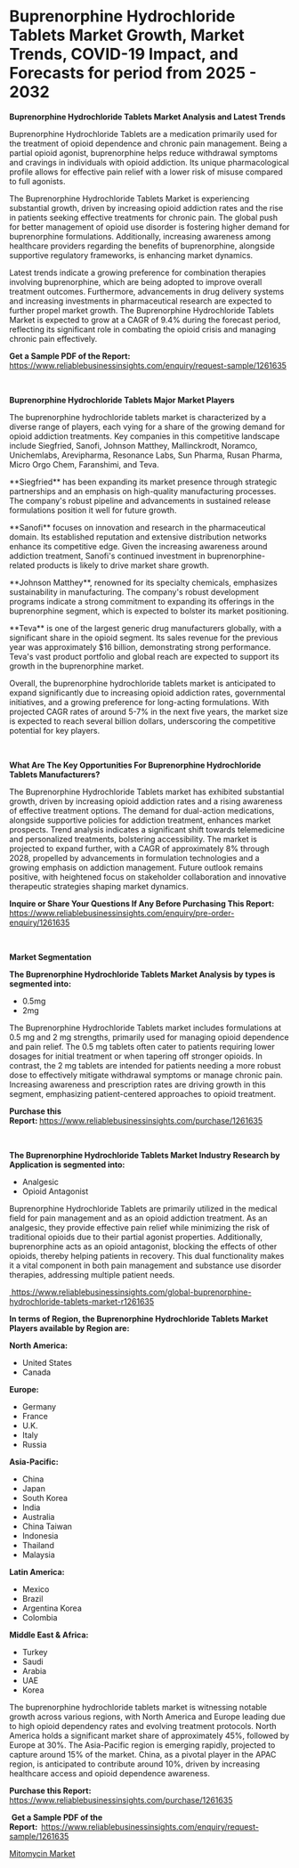 <p><h1>Buprenorphine Hydrochloride Tablets Market Growth, Market Trends, COVID-19 Impact, and Forecasts for period from 2025 - 2032</h1></p><p><strong>Buprenorphine Hydrochloride Tablets Market Analysis and Latest Trends</strong></p>
<p><p>Buprenorphine Hydrochloride Tablets are a medication primarily used for the treatment of opioid dependence and chronic pain management. Being a partial opioid agonist, buprenorphine helps reduce withdrawal symptoms and cravings in individuals with opioid addiction. Its unique pharmacological profile allows for effective pain relief with a lower risk of misuse compared to full agonists.</p><p>The Buprenorphine Hydrochloride Tablets Market is experiencing substantial growth, driven by increasing opioid addiction rates and the rise in patients seeking effective treatments for chronic pain. The global push for better management of opioid use disorder is fostering higher demand for buprenorphine formulations. Additionally, increasing awareness among healthcare providers regarding the benefits of buprenorphine, alongside supportive regulatory frameworks, is enhancing market dynamics.</p><p>Latest trends indicate a growing preference for combination therapies involving buprenorphine, which are being adopted to improve overall treatment outcomes. Furthermore, advancements in drug delivery systems and increasing investments in pharmaceutical research are expected to further propel market growth. The Buprenorphine Hydrochloride Tablets Market is expected to grow at a CAGR of 9.4% during the forecast period, reflecting its significant role in combating the opioid crisis and managing chronic pain effectively.</p></p>
<p><strong>Get a Sample PDF of the Report:&nbsp;</strong> <a href="https://www.reliablebusinessinsights.com/enquiry/request-sample/1261635?utm_campaign=3326&utm_medium=2&utm_source=Github&utm_content=ia&utm_term=08032025&utm_id=buprenorphine-hydrochloride-tablets">https://www.reliablebusinessinsights.com/enquiry/request-sample/1261635</a></p>
<p>&nbsp;</p>
<p><strong>Buprenorphine Hydrochloride Tablets Major Market Players</strong></p>
<p><p>The buprenorphine hydrochloride tablets market is characterized by a diverse range of players, each vying for a share of the growing demand for opioid addiction treatments. Key companies in this competitive landscape include Siegfried, Sanofi, Johnson Matthey, Mallinckrodt, Noramco, Unichemlabs, Arevipharma, Resonance Labs, Sun Pharma, Rusan Pharma, Micro Orgo Chem, Faranshimi, and Teva.</p><p>**Siegfried** has been expanding its market presence through strategic partnerships and an emphasis on high-quality manufacturing processes. The company's robust pipeline and advancements in sustained release formulations position it well for future growth.</p><p>**Sanofi** focuses on innovation and research in the pharmaceutical domain. Its established reputation and extensive distribution networks enhance its competitive edge. Given the increasing awareness around addiction treatment, Sanofi's continued investment in buprenorphine-related products is likely to drive market share growth.</p><p>**Johnson Matthey**, renowned for its specialty chemicals, emphasizes sustainability in manufacturing. The company's robust development programs indicate a strong commitment to expanding its offerings in the buprenorphine segment, which is expected to bolster its market positioning.</p><p>**Teva** is one of the largest generic drug manufacturers globally, with a significant share in the opioid segment. Its sales revenue for the previous year was approximately $16 billion, demonstrating strong performance. Teva's vast product portfolio and global reach are expected to support its growth in the buprenorphine market.</p><p>Overall, the buprenorphine hydrochloride tablets market is anticipated to expand significantly due to increasing opioid addiction rates, governmental initiatives, and a growing preference for long-acting formulations. With projected CAGR rates of around 5-7% in the next five years, the market size is expected to reach several billion dollars, underscoring the competitive potential for key players.</p></p>
<p>&nbsp;</p>
<p><strong>What Are The Key Opportunities For Buprenorphine Hydrochloride Tablets Manufacturers?</strong></p>
<p><p>The Buprenorphine Hydrochloride Tablets market has exhibited substantial growth, driven by increasing opioid addiction rates and a rising awareness of effective treatment options. The demand for dual-action medications, alongside supportive policies for addiction treatment, enhances market prospects. Trend analysis indicates a significant shift towards telemedicine and personalized treatments, bolstering accessibility. The market is projected to expand further, with a CAGR of approximately 8% through 2028, propelled by advancements in formulation technologies and a growing emphasis on addiction management. Future outlook remains positive, with heightened focus on stakeholder collaboration and innovative therapeutic strategies shaping market dynamics.</p></p>
<p><strong>Inquire or Share Your Questions If Any Before Purchasing This Report:</strong> <a href="https://www.reliablebusinessinsights.com/enquiry/pre-order-enquiry/1261635?utm_campaign=3326&utm_medium=2&utm_source=Github&utm_content=ia&utm_term=08032025&utm_id=buprenorphine-hydrochloride-tablets">https://www.reliablebusinessinsights.com/enquiry/pre-order-enquiry/1261635</a></p>
<p>&nbsp;</p>
<p><strong>Market Segmentation</strong></p>
<p><strong>The Buprenorphine Hydrochloride Tablets Market Analysis by types is segmented into:</strong></p>
<p><ul><li>0.5mg</li><li>2mg</li></ul></p>
<p><p>The Buprenorphine Hydrochloride Tablets market includes formulations at 0.5 mg and 2 mg strengths, primarily used for managing opioid dependence and pain relief. The 0.5 mg tablets often cater to patients requiring lower dosages for initial treatment or when tapering off stronger opioids. In contrast, the 2 mg tablets are intended for patients needing a more robust dose to effectively mitigate withdrawal symptoms or manage chronic pain. Increasing awareness and prescription rates are driving growth in this segment, emphasizing patient-centered approaches to opioid treatment.</p></p>
<p><strong>Purchase this Report:&nbsp;</strong><a href="https://www.reliablebusinessinsights.com/purchase/1261635?utm_campaign=3326&utm_medium=2&utm_source=Github&utm_content=ia&utm_term=08032025&utm_id=buprenorphine-hydrochloride-tablets">https://www.reliablebusinessinsights.com/purchase/1261635</a></p>
<p>&nbsp;</p>
<p><strong>The Buprenorphine Hydrochloride Tablets Market Industry Research by Application is segmented into:</strong></p>
<p><ul><li>Analgesic</li><li>Opioid Antagonist</li></ul></p>
<p><p>Buprenorphine Hydrochloride Tablets are primarily utilized in the medical field for pain management and as an opioid addiction treatment. As an analgesic, they provide effective pain relief while minimizing the risk of traditional opioids due to their partial agonist properties. Additionally, buprenorphine acts as an opioid antagonist, blocking the effects of other opioids, thereby helping patients in recovery. This dual functionality makes it a vital component in both pain management and substance use disorder therapies, addressing multiple patient needs.</p></p>
<p><a href="https://www.reliablebusinessinsights.com/global-buprenorphine-hydrochloride-tablets-market-r1261635?utm_campaign=3326&utm_medium=2&utm_source=Github&utm_content=ia&utm_term=08032025&utm_id=buprenorphine-hydrochloride-tablets">&nbsp;https://www.reliablebusinessinsights.com/global-buprenorphine-hydrochloride-tablets-market-r1261635</a></p>
<p><strong>In terms of Region, the Buprenorphine Hydrochloride Tablets Market Players available by Region are:</strong></p>
<p>
    <p> <strong> North America: </strong>
        <ul>
            <li>United States</li>
            <li>Canada</li>
        </ul>
        </p> 
    <p> <strong> Europe: </strong>
        <ul>
            <li>Germany</li>
            <li>France</li>
            <li>U.K.</li>
            <li>Italy</li>
            <li>Russia</li>
        </ul>
        </p> 
    <p> <strong> Asia-Pacific: </strong>
        <ul>
            <li>China</li>
            <li>Japan</li>
            <li>South Korea</li>
            <li>India</li>
            <li>Australia</li>
            <li>China Taiwan</li>
            <li>Indonesia</li>
            <li>Thailand</li>
            <li>Malaysia</li>
        </ul>
        </p> 
    <p> <strong> Latin America: </strong>
        <ul>
            <li>Mexico</li>
            <li>Brazil</li>
            <li>Argentina Korea</li>
            <li>Colombia</li>
        </ul>
        </p> 
    <p> <strong> Middle East & Africa: </strong>
        <ul>
            <li>Turkey</li>
            <li>Saudi</li>
            <li>Arabia</li>
            <li>UAE</li>
            <li>Korea</li>
        </ul>
    </p>
    </p>
<p><p>The buprenorphine hydrochloride tablets market is witnessing notable growth across various regions, with North America and Europe leading due to high opioid dependency rates and evolving treatment protocols. North America holds a significant market share of approximately 45%, followed by Europe at 30%. The Asia-Pacific region is emerging rapidly, projected to capture around 15% of the market. China, as a pivotal player in the APAC region, is anticipated to contribute around 10%, driven by increasing healthcare access and opioid dependence awareness.</p></p>
<p><strong>Purchase this Report: </strong><a href="https://www.reliablebusinessinsights.com/purchase/1261635?utm_campaign=3326&utm_medium=2&utm_source=Github&utm_content=ia&utm_term=08032025&utm_id=buprenorphine-hydrochloride-tablets">https://www.reliablebusinessinsights.com/purchase/1261635</a></p>
<p>&nbsp;<strong>Get a Sample PDF of the Report:&nbsp;&nbsp;</strong><a href="https://www.reliablebusinessinsights.com/enquiry/request-sample/1261635?utm_campaign=3326&utm_medium=2&utm_source=Github&utm_content=ia&utm_term=08032025&utm_id=buprenorphine-hydrochloride-tablets">https://www.reliablebusinessinsights.com/enquiry/request-sample/1261635</a></p>
<p><strong></strong></p>
<p><p><a href="https://github.com/cobinaydin13/Market-Research-Report-List-1/blob/main/mitomycin-market.md?utm_campaign=3326&utm_medium=2&utm_source=Github&utm_content=ia&utm_term=08032025&utm_id=buprenorphine-hydrochloride-tablets">Mitomycin Market</a></p></p>